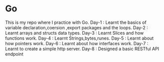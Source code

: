 # Go

This is my repo where I practice with Go.
Day-1 : Learnt the basics of variable declaration,coersion ,export packages and the loops.
Day-2 : Learnt arrays and structs data types.
Day-3 : Learnt Slices and how functions work.
Day-4 : Learnt Strings,bytes,runes.
Day-5 : Learnt about how pointers work.
Day-6 : Learnt about how interfaces work.
Day-7 : Learnt to create a simple http server.
Day-8 : Designed a basic RESTful API endpoint
